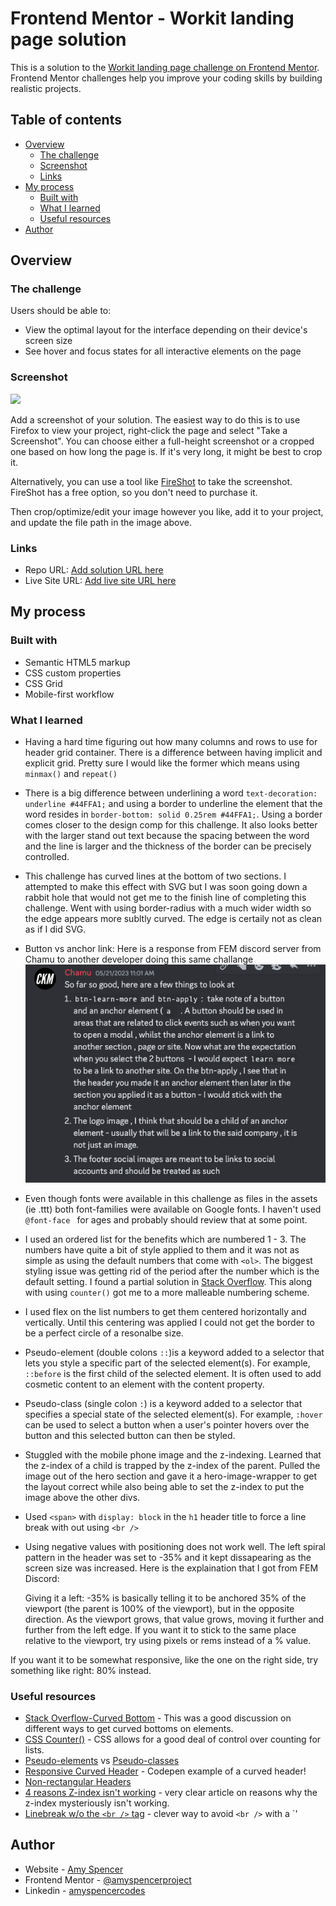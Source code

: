 # Frontend Mentor - Workit landing page solution

This is a solution to the [Workit landing page challenge on Frontend Mentor](https://www.frontendmentor.io/challenges/workit-landing-page-2fYnyle5lu). Frontend Mentor challenges help you improve your coding skills by building realistic projects. 

## Table of contents

- [Overview](#overview)
  - [The challenge](#the-challenge)
  - [Screenshot](#screenshot)
  - [Links](#links)
- [My process](#my-process)
  - [Built with](#built-with)
  - [What I learned](#what-i-learned)
  - [Useful resources](#useful-resources)
- [Author](#author)


## Overview

### The challenge

Users should be able to:

- View the optimal layout for the interface depending on their device's screen size
- See hover and focus states for all interactive elements on the page

### Screenshot

![](./screenshot.jpg)

Add a screenshot of your solution. The easiest way to do this is to use Firefox to view your project, right-click the page and select "Take a Screenshot". You can choose either a full-height screenshot or a cropped one based on how long the page is. If it's very long, it might be best to crop it.

Alternatively, you can use a tool like [FireShot](https://getfireshot.com/) to take the screenshot. FireShot has a free option, so you don't need to purchase it. 

Then crop/optimize/edit your image however you like, add it to your project, and update the file path in the image above.



### Links

- Repo URL: [Add solution URL here](https://your-solution-url.com)
- Live Site URL: [Add live site URL here](https://your-live-site-url.com)

## My process

### Built with

- Semantic HTML5 markup
- CSS custom properties
- CSS Grid
- Mobile-first workflow


### What I learned
- Having a hard time figuring out how many columns and rows to use for header grid container. There is a difference between having implicit and explicit grid. Pretty sure I would like the former which means using `minmax()` and `repeat()`

- There is a big difference between underlining a word `text-decoration: underline #44FFA1;` and using a border to underline the element that the word resides in `border-bottom: solid 0.25rem #44FFA1;`. Using a border comes closer to the design comp for this challenge. It also looks better with the larger stand out text because the spacing between the word and the line is larger and the thickness of the border can be precisely controlled.
- This challenge has curved lines at the bottom of two sections. I attempted to make this effect with SVG but I was soon going down a rabbit hole that would not get me to the finish line of completing this challenge. Went with using border-radius with a much wider width so the edge appears more subltly curved. The edge is certaily not as clean as if I did SVG.
- Button vs anchor link: Here is a response from FEM discord server from Chamu to another developer doing this same challange
![](./btn-vs-anchor-screenshot.png)
- Even though fonts were available in this challenge as files in the assets (ie .ttt) both font-families were available on Google fonts. I haven't used `@font-face ` for ages and probably should review that at some point.
- I used an ordered list for the benefits which are numbered 1 - 3. The numbers have quite a bit of style applied to them and it was not as simple as using the default numbers that come with `<ol>`. The biggest styling issue was getting rid of the period after the number which is the default setting. I found a partial solution in [Stack Overflow](https://stackoverflow.com/questions/28490537/how-to-remove-dot-from-css-list-styledecimal). This along with using `counter()` got me to a more malleable numbering scheme.
- I used flex on the list numbers to get them centered horizontally and vertically. Until this centering was applied I could not get the border to be a perfect circle of a resonalbe size.
- Pseudo-element (double colons `::`)is a keyword added to a selector that lets you style a specific part of the selected element(s). For example, `::before` is the first child of the selected element. It is often used to add cosmetic content to an element with the content property.
- Pseudo-class (single colon `:`) is a keyword added to a selector that specifies a special state of the selected element(s). For example, `:hover` can be used to select a button when a user's pointer hovers over the button and this selected button can then be styled.
- Stuggled with the mobile phone image and the z-indexing. Learned that the z-index of a child is trapped by the z-index of the parent. Pulled the image out of the hero section and gave it a hero-image-wrapper to get the layout correct while also being able to set the z-index to put the image above the other divs.
- Used `<span>` with `display: block` in the `h1` header title to force a line break with out using `<br />`
- Using negative values with positioning does not work well. The left spiral pattern in the header was set to -35% and it kept dissapearing as the screen size was increased. Here is the explaination that I got from FEM Discord:

  Giving it a left: -35% is basically telling it to be anchored 35% of the viewport (the parent is 100% of the viewport), but in the opposite direction. As the viewport grows, that value grows, moving it further and further from the left edge. If you want it to stick to the same place relative to the viewport, try using pixels or rems instead of a % value. 

If you want it to be somewhat responsive, like the one on the right side, try something like right: 80% instead.


### Useful resources

- [Stack Overflow-Curved Bottom](https://stackoverflow.com/questions/17040709/can-i-create-a-div-with-a-curved-bottom) - This was a good discussion on different ways to get curved bottoms on elements.
- [CSS Counter()](https://developer.mozilla.org/en-US/docs/Web/CSS/CSS_counter_styles/Using_CSS_counters#list_item_counters) - CSS allows for a good deal of control over counting for lists.
- [Pseudo-elements](https://developer.mozilla.org/en-US/docs/Web/CSS/Pseudo-elements) vs [Pseudo-classes](https://developer.mozilla.org/en-US/docs/Web/CSS/Pseudo-classes)
- [Responsive Curved Header](https://codepen.io/soi/pen/OJXarwz) - Codepen example of a curved header!
- [Non-rectangular Headers](https://css-tricks.com/creating-non-rectangular-headers/)
- [4 reasons Z-index isn't working](https://coder-coder.com/z-index-isnt-working/) - very clear article on reasons why the z-index mysteriously isn't working.
- [Linebreak w/o the `<br />` tag](https://www.geeksforgeeks.org/how-to-break-line-without-using-br-tag-in-html-css/) - clever way to avoid `<br />` with a `<span>'

## Author

- Website - [Amy Spencer](https://spencerproject.com/)
- Frontend Mentor - [@amyspencerproject](https://www.frontendmentor.io/profile/amyspencerproject)
- Linkedin - [amyspencercodes](https://www.linkedin.com/in/amyspencercodes/)
